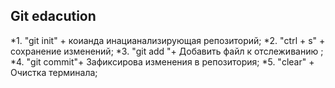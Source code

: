 ## Git edacution

*1. "git init" + коианда инацианализирующая репозиторий; 
*2. "ctrl + s" + сохранение изменений; 
*3. "git add "+ Добавить файл к отслеживанию ; 
*4. "git commit"+ Зафиксирова изменения в репозитория; 
*5. "clear" + Очистка терминала;